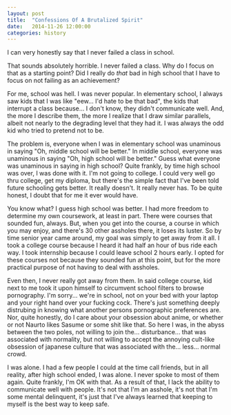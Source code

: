 ```yaml
---
layout: post
title:  "Confessions Of A Brutalized Spirit"
date:   2014-11-26 12:00:00
categories: history
---
```


I can very honestly say that I never failed a class in school.

That sounds absolutely horrible. I never failed a class. Why do I focus on that as a starting point? Did I really do _that_ bad in high school that I have to focus on not failing as an achievement?

For me, school was hell. I was never popular. In elementary school, I always saw kids that I was like "eew... I'd hate to be that bad", the kids that interrupt a class because... I don't know, they didn't communicate well. And, the more I describe them, the more I realize that I draw similar parallels, albeit not nearly to the degrading level that they had it. I was always the odd kid who tried to pretend not to be.

The problem is, everyone when I was in elementary school was unaminous in saying "Oh, middle school will be better." In middle school, everyone was unaminous in saying "Oh, high school will be better." Guess what everyone was unaminous in saying in high school? Quite frankly, by time high school was over, I was done with it. I'm not going to college. I could very well go thru college, get my diploma, but there's the simple fact that I've been told future schooling gets better. It really doesn't. It really never has. To be quite honest, I doubt that for me it ever would have.

You know what? I guess high school was better. I had more freedom to determine my own coursework, at least in part. There were courses that sounded fun, always. But, when you get into the course, a course in which you may enjoy, and there's 30 other assholes there, it loses its luster. So by time senior year came around, my goal was simply to get away from it all. I took a college course because I heard it had half an hour of bus ride each way. I took internship because I could leave school 2 hours early. I opted for these courses not because they sounded fun at this point, but for the more practical purpose of not having to deal with assholes.

Even then, I never really got away from them. In said college course, kid next to me took it upon himself to circumvent school filters to browse pornography. I'm sorry... we're in school, not on your bed with your laptop and your right hand over your fucking cock. There's just something deeply distrubing in knowing what another persons pornographic preferences are. Nor, quite honestly, do I care about your obsession about anime, or whether or not Naurto likes Sasume or some shit like that. So here I was, in the abyss between the two poles, not willing to join the... disturbance... that was associated with normality, but not willing to accept the annoying cult-like obsession of japanese culture that was associated with the... less... normal crowd.

I was alone. I had a few people I could at the time call friends, but in all reality, after high school ended, I was alone. I never spoke to most of them again. Quite frankly, I'm OK with that. As a result of that, I lack the ability to communicate well with people. It's not that I'm an asshole, it's not that I'm some mental delinquent, it's just that I've always learned that keeping to myself is the best way to keep safe.
